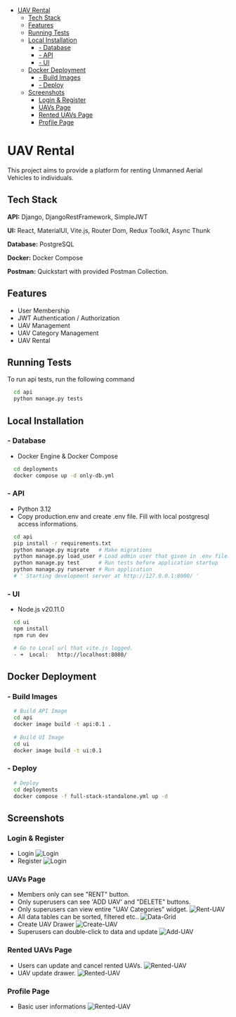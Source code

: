 <!-- TOC start  -->

- [UAV Rental](#uav-rental)
   * [Tech Stack](#tech-stack)
   * [Features](#features)
   * [Running Tests](#running-tests)
   * [Local Installation](#local-installation)
      + [-  Database](#---database)
      + [- API ](#--api)
      + [- UI](#--ui)
   * [Docker Deployment](#docker-deployment)
      + [-  Build Images](#---build-images)
      + [-  Deploy](#---deploy)
   * [Screenshots](#screenshots)
      + [Login & Register](#login--register)
      + [UAVs Page](#uavs-page)
      + [Rented UAVs Page](#rented-uavs-page)
      + [Profile Page](#profile-page)

<!-- TOC end -->


# UAV Rental

This project aims to provide a platform for renting Unmanned Aerial Vehicles to individuals. 

## Tech Stack

**API:** Django, DjangoRestFramework, SimpleJWT

**UI:** React, MaterialUI, Vite.js, Router Dom, Redux Toolkit, Async Thunk

**Database:** PostgreSQL

**Docker:** Docker Compose

**Postman:** Quickstart with provided Postman Collection.

## Features

- User Membership
- JWT Authentication / Authorization
- UAV Management 
- UAV Category Management
- UAV Rental
## Running Tests

To run api tests, run the following command

```bash
  cd api
  python manage.py tests
```


## Local Installation

### -  Database
- Docker Engine & Docker Compose
```bash
  cd deployments
  docker compose up -d only-db.yml

```
    
### - API 
- Python 3.12
- Copy production.env and create .env file. Fill with local postgresql access informations.
```bash
  cd api
  pip install -r requirements.txt
  python manage.py migrate   # Make migrations
  python manage.py load_user # Load admin user that given in .env file.
  python manage.py test      # Run tests before application startup
  python manage.py runserver # Run application
  # ' Starting development server at http://127.0.0.1:8000/ '
```

### - UI
- Node.js v20.11.0

```bash
  cd ui
  npm install
  npm run dev

  # Go to Local url that vite.js logged. 
  - ➜  Local:   http://localhost:8080/
```

## Docker Deployment

### -  Build Images
```bash
  # Build API Image
  cd api
  docker image build -t api:0.1 .
  
  # Build UI Image
  cd ui
  docker image build -t ui:0.1
```
### -  Deploy
```bash
  # Deploy
  cd deployments
  docker compose -f full-stack-standalone.yml up -d 
```
## Screenshots

### Login & Register
- Login
![Login](demo/auth-login.png)
- Register
![Login](demo/auth-register.png)

### UAVs Page
- Members only can see "RENT" button.
- Only superusers can see 'ADD UAV' and "DELETE" buttons.
- Only superusers can view entire "UAV Categories" widget.
![Rent-UAV](demo/platform-rent-uav.png)
- All data tables can be sorted, filtered etc..
![Data-Grid](demo/datagrid-features.png)
- Create UAV Drawer
![Create-UAV](demo/platform-rent-uav-create-uav.png)
- Superusers can double-click to data and update
![Add-UAV](demo/platform-rent-uav-updated-uav.png)

### Rented UAVs Page
- Users can update and cancel rented UAVs.
![Rented-UAV](demo/platform-rented-uav.png)
- UAV update drawer.
![Rented-UAV](demo/platform-rented-uav-update.png)

### Profile Page
- Basic user informations
![Rented-UAV](demo/profile.png)
